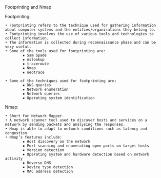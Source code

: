 Footprinting and Nmap

Footprinting:

    • Footprinting refers to the technique used for gathering information about computer systems and the entities/organisations they belong to.
    • Footprinting involves the use of various tools and technologies to collect information.
    • The information is collected during reconnaissance phase and can be very useful.
    • Some of the tools used for footprinting are:
            ▪ Sam Spade
            ▪ nslookup
            ▪ traceroute
            ▪ Nmap
            ▪ neotrace

    • Some of the techniques used for footprinting are:
            ▪ DNS queries
            ▪ Network enumeration
            ▪ Network queries
            ▪ Operating system identification

Nmap:

    • Short for Network Mapper.
    • A network scanner tool used to discover hosts and services on a network by sending packets and analysing the responses.
    • Nmap is able to adapt to network conditions such as latency and congestion.
    • Nmap’s features include:
            ▪ Host discovery on the network
            ▪ Port scanning and enumerating open ports on target hosts
            ▪ Version detection
            ▪ Operating system and hardware detection based on network activity
            ▪ Reverse DNS
            ▪ Device type detection
            ▪ MAC address detection
		
	
